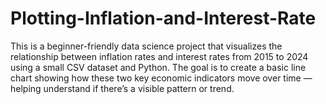 # Plotting-Inflation-and-Interest-Rate
This is a beginner-friendly data science project that visualizes the relationship between inflation rates and interest rates from 2015 to 2024 using a small CSV dataset and Python.  The goal is to create a basic line chart showing how these two key economic indicators move over time — helping understand if there’s a visible pattern or trend.
